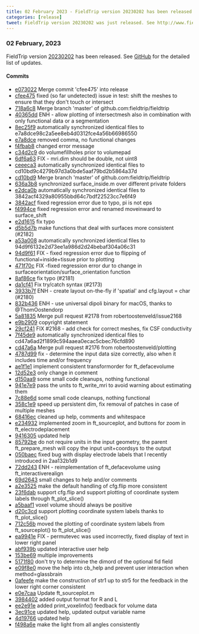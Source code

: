 ```yaml
---
title: 02 February 2023 - FieldTrip version 20230202 has been released
categories: [release]
tweet: FieldTrip version 20230202 was just released. See http://www.fieldtriptoolbox.org/#02-february-2023
---
```


### 02 February, 2023

FieldTrip version [20230202](http://github.com/fieldtrip/fieldtrip/releases/tag/20230202) has been released.
See [GitHub](https://github.com/fieldtrip/fieldtrip/compare/20230128...20230202) for the detailed list of updates.

#### Commits

- [e073022](http://github.com/fieldtrip/fieldtrip/commit/e073022) Merge commit 'cfee475' into release
- [cfee475](http://github.com/fieldtrip/fieldtrip/commit/cfee475) fixed (so far undetected) issue in test: shift the meshes to ensure that they don't touch or intersect
- [718a6c8](http://github.com/fieldtrip/fieldtrip/commit/718a6c8) Merge branch 'master' of github.com:fieldtrip/fieldtrip
- [40365dd](http://github.com/fieldtrip/fieldtrip/commit/40365dd) ENH - allow plotting of intersectmesh also in combination with only functional data or a segmentation
- [8ec25f9](http://github.com/fieldtrip/fieldtrip/commit/8ec25f9) automatically synchronized identical files to e7a8dce98c2a5ee8eb4d0312fce4a56b66986550
- [e7a8dce](http://github.com/fieldtrip/fieldtrip/commit/e7a8dce) removed comma, no functional changes
- [f4fbab8](http://github.com/fieldtrip/fieldtrip/commit/f4fbab8) changed error message
- [c34d2c9](http://github.com/fieldtrip/fieldtrip/commit/c34d2c9) do volumefillholes prior to volumepad
- [6df6a63](http://github.com/fieldtrip/fieldtrip/commit/6df6a63) FIX - mri.dim should be double, not uint8
- [ceeeca3](http://github.com/fieldtrip/fieldtrip/commit/ceeeca3) automatically synchronized identical files to cd10bd9c4279b97d3a0bde5aaf79bd2b5864a37d
- [cd10bd9](http://github.com/fieldtrip/fieldtrip/commit/cd10bd9) Merge branch 'master' of github.com:fieldtrip/fieldtrip
- [636a3b8](http://github.com/fieldtrip/fieldtrip/commit/636a3b8) synchronized surface_inside.m over different private folders
- [e2dca0b](http://github.com/fieldtrip/fieldtrip/commit/e2dca0b) automatically synchronized identical files to 3842acf4329a80955bbd64c7bdf22523cc7e6f49
- [3842acf](http://github.com/fieldtrip/fieldtrip/commit/3842acf) fixed regression error due to typo, pi is not eps
- [f4994ce](http://github.com/fieldtrip/fieldtrip/commit/f4994ce) fixed regression error and renamed moveinward to surface_shift
- [e2d1615](http://github.com/fieldtrip/fieldtrip/commit/e2d1615) fix typo
- [d5b5d7b](http://github.com/fieldtrip/fieldtrip/commit/d5b5d7b) make functions that deal with surfaces more consistent (#2182)
- [a53a008](http://github.com/fieldtrip/fieldtrip/commit/a53a008) automatically synchronized identical files to 94d9f6132e2d73ee1a986d2d24bebaf304a06c31
- [94d9f61](http://github.com/fieldtrip/fieldtrip/commit/94d9f61) FIX - fixed regression error due to flipping of functional+inside+tissue prior to plotting
- [471f70c](http://github.com/fieldtrip/fieldtrip/commit/471f70c) FIX -fixed regression error dur to change in surfaceorientation/surface_orientation function
- [8af86ce](http://github.com/fieldtrip/fieldtrip/commit/8af86ce) fix typo (#2181)
- [da1cf41](http://github.com/fieldtrip/fieldtrip/commit/da1cf41) Fix try/catch syntax (#2173)
- [3933b7f](http://github.com/fieldtrip/fieldtrip/commit/3933b7f) ENH - create layout on-the-fly if 'spatial' and cfg.layout = char (#2180)
- [832b436](http://github.com/fieldtrip/fieldtrip/commit/832b436) ENH - use universal dipoli binary for macOS, thanks to @ThomOostendorp
- [5a81835](http://github.com/fieldtrip/fieldtrip/commit/5a81835) Merge pull request #2178 from robertoostenveld/issue2168
- [e9b2909](http://github.com/fieldtrip/fieldtrip/commit/e9b2909) copyright statement
- [29cf241](http://github.com/fieldtrip/fieldtrip/commit/29cf241) FIX #2168 - add check for correct meshes, fix CSF conductivity
- [7f45de9](http://github.com/fieldtrip/fieldtrip/commit/7f45de9) automatically synchronized identical files to cd47a6ad2f1899c594aaea0ecac5cbec76cfd890
- [cd47a6a](http://github.com/fieldtrip/fieldtrip/commit/cd47a6a) Merge pull request #2176 from robertoostenveld/plotting
- [4787d99](http://github.com/fieldtrip/fieldtrip/commit/4787d99) fix - determine the input data size correctly, also when it includes time and/or frequency
- [ae1f1e1](http://github.com/fieldtrip/fieldtrip/commit/ae1f1e1) implement consistent transformorder for ft_defacevolume
- [12d52e3](http://github.com/fieldtrip/fieldtrip/commit/12d52e3) only change in comment
- [d150aa9](http://github.com/fieldtrip/fieldtrip/commit/d150aa9) some small code cleanups, nothing functional
- [941e7e9](http://github.com/fieldtrip/fieldtrip/commit/941e7e9) pass the units to ft_write_mri to avoid warning about estimating them
- [7c88e6d](http://github.com/fieldtrip/fieldtrip/commit/7c88e6d) some small code cleanups, nothing functional
- [358c1e9](http://github.com/fieldtrip/fieldtrip/commit/358c1e9) speed up persistent dim, fix removal of patches in case of multiple meshes
- [68416ec](http://github.com/fieldtrip/fieldtrip/commit/68416ec) cleaned up help, comments and whitespace
- [e234932](http://github.com/fieldtrip/fieldtrip/commit/e234932) implemented zoom in ft_sourceplot, and buttons for zoom in ft_electrodeplacement
- [9416305](http://github.com/fieldtrip/fieldtrip/commit/9416305) updated help
- [85792be](http://github.com/fieldtrip/fieldtrip/commit/85792be) do not require units in the input geometry, the parent ft_prepare_mesh will copy the input unit+coordsys to the output
- [050baec](http://github.com/fieldtrip/fieldtrip/commit/050baec) fixed bug with display electrode labels that I recently introduced in 2aa132b1d9
- [72dd243](http://github.com/fieldtrip/fieldtrip/commit/72dd243) ENH - reimplementation of ft_defacevolume using ft_interactiverealign
- [69d2643](http://github.com/fieldtrip/fieldtrip/commit/69d2643) small changes to help and/or comments
- [a2e3525](http://github.com/fieldtrip/fieldtrip/commit/a2e3525) make the default handling of cfg.flip more consistent
- [23f6dab](http://github.com/fieldtrip/fieldtrip/commit/23f6dab) support cfg.flip and support plotting of coordinate system labels through ft_plot_slice()
- [a5baaf1](http://github.com/fieldtrip/fieldtrip/commit/a5baaf1) voxel volume should always be positive
- [d20c3cd](http://github.com/fieldtrip/fieldtrip/commit/d20c3cd) support plotting coordinate system labels thanks to ft_plot_slice()
- [712c56b](http://github.com/fieldtrip/fieldtrip/commit/712c56b) moved the plotting of coordinate system labels from ft_sourceplot() to ft_plot_slice()
- [ea9941e](http://github.com/fieldtrip/fieldtrip/commit/ea9941e) FIX - permutevec was used incorrectly, fixed display of text in lower right panel
- [abf939b](http://github.com/fieldtrip/fieldtrip/commit/abf939b) updated interactive user help
- [153be69](http://github.com/fieldtrip/fieldtrip/commit/153be69) multiple improvements
- [5171f80](http://github.com/fieldtrip/fieldtrip/commit/5171f80) don't try to determine the dimord of the optional fid field
- [e09f8e0](http://github.com/fieldtrip/fieldtrip/commit/e09f8e0) move the help into cb_help and prevent user interaction when method=glassbrain
- [0afeefe](http://github.com/fieldtrip/fieldtrip/commit/0afeefe) make the construction of str1 up to str5 for the feedback in the lower right corner consistent
- [e0e7caa](http://github.com/fieldtrip/fieldtrip/commit/e0e7caa) Update ft_sourceplot.m
- [3984402](http://github.com/fieldtrip/fieldtrip/commit/3984402) added output format for R and L
- [ee2e91e](http://github.com/fieldtrip/fieldtrip/commit/ee2e91e) added print_voxelinfo() feedback for volume data
- [3ec91ce](http://github.com/fieldtrip/fieldtrip/commit/3ec91ce) updated help, updated output variable name
- [4d19766](http://github.com/fieldtrip/fieldtrip/commit/4d19766) updated help
- [f498a6e](http://github.com/fieldtrip/fieldtrip/commit/f498a6e) make the light from all angles consistently
